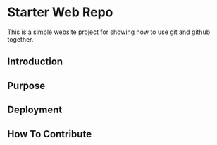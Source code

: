 # Starter Web Repo

This is a simple website project for showing how to use git and github together.

## Introduction

## Purpose

## Deployment

## How To Contribute

